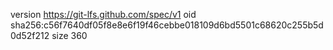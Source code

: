 version https://git-lfs.github.com/spec/v1
oid sha256:c56f7640df05f8e8e6f19f46cebbe018109d6bd5501c68620c255b5d0d52f212
size 360
